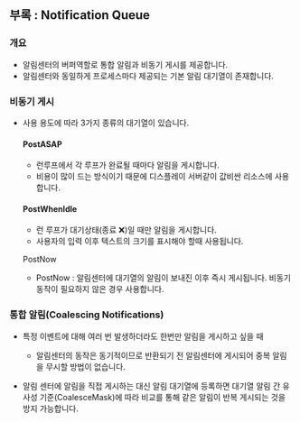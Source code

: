 ## 부록 : Notification Queue

### 개요
- 알림센터의 버퍼역할로 통합 알림과 비동기 게시를 제공합니다.
- 알림센터와 동일하게 프로세스마다 제공되는 기본 알림 대기열이 존재합니다.

### 비동기 게시
- 사용 용도에 따라 3가지 종류의 대기열이 있습니다.

	#### PostASAP
	- 런루프에서 각 루프가 완료될 때마다 알림을 게시합니다. 
	- 비용이 많이 드는 방식이기 때문에 디스플레이 서버같이 값비싼 리소스에 사용합니다.

	#### PostWhenIdle
	- 런 루프가 대기상태(종료 ❌)일 때만 알림을 게시합니다. 
	- 사용자의 입력 이후 텍스트의 크기를 표시해야 할때 사용됩니다.

	PostNow
	- PostNow : 알림센터에 대기열의 알림이 보내진 이후 즉시 게시됩니다. 비동기 동작이 필요하지 않은 경우 사용합니다.

### 통합 알림(Coalescing Notifications)
- 특정 이벤트에 대해 여러 번 발생하더라도 한번만 알림을 게시하고 싶을 때
	- 알림센터의 동작은 동기적이므로 반환되기 전 알림센터에 게시되어 중복 알림을 무시할 방법이 없습니다.

- 알림 센터에 알림을 직접 게시하는 대신 알림 대기열에 등록하면 대기열 알림 간 유사성 기준(CoalesceMask)에 따라 비교를 통해 같은 알림이 반복 게시되는 것을 방지 가능합니다.
